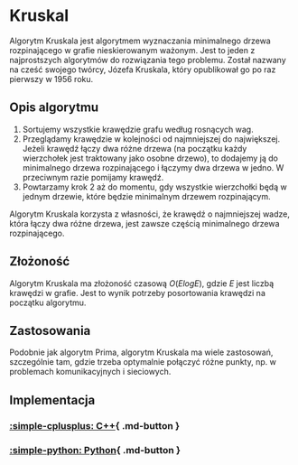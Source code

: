 # Kruskal

Algorytm Kruskala jest algorytmem wyznaczania minimalnego drzewa rozpinającego w grafie nieskierowanym ważonym. Jest to jeden z najprostszych algorytmów do rozwiązania tego problemu. Został nazwany na cześć swojego twórcy, Józefa Kruskala, który opublikował go po raz pierwszy w 1956 roku.

## Opis algorytmu

1. Sortujemy wszystkie krawędzie grafu według rosnących wag.
2. Przeglądamy krawędzie w kolejności od najmniejszej do największej. Jeżeli krawędź łączy dwa różne drzewa (na początku każdy wierzchołek jest traktowany jako osobne drzewo), to dodajemy ją do minimalnego drzewa rozpinającego i łączymy dwa drzewa w jedno. W przeciwnym razie pomijamy krawędź.
3. Powtarzamy krok $2$ aż do momentu, gdy wszystkie wierzchołki będą w jednym drzewie, które będzie minimalnym drzewem rozpinającym.

Algorytm Kruskala korzysta z własności, że krawędź o najmniejszej wadze, która łączy dwa różne drzewa, jest zawsze częścią minimalnego drzewa rozpinającego.

## Złożoność

Algorytm Kruskala ma złożoność czasową $O(E log E)$, gdzie $E$ jest liczbą krawędzi w grafie. Jest to wynik potrzeby posortowania krawędzi na początku algorytmu.

## Zastosowania

Podobnie jak algorytm Prima, algorytm Kruskala ma wiele zastosowań, szczególnie tam, gdzie trzeba optymalnie połączyć różne punkty, np. w problemach komunikacyjnych i sieciowych.

## Implementacja

### [:simple-cplusplus: C++](../../programming/c++/algorithms/graphs/kruskal.md){ .md-button }

### [:simple-python: Python](../../programming/python/algorithms/graphs/kruskal.md){ .md-button }

